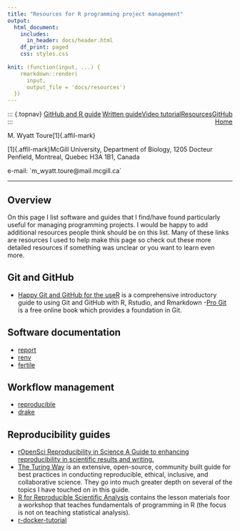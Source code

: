 ```yaml
---
title: "Resources for R programming project management"
output:
  html_document:
    includes:
      in_header: docs/header.html
    df_print: paged
    css: styles.css
    
knit: (function(input, ...) {
    rmarkdown::render(
      input,
      output_file = 'docs/resources')
  })
---
```


::: {.topnav}
<a href="index.html">GitHub and R guide</a> <a href="https://github.com/wyatt-toure/github-and-R-starter-guide" style = "float: right;"><i class="fab fa-github"></i> GitHub </a> <a href="resources.html" class="active" style = "float: right;"><i class="fas fa-toolbox"></i> Resources</a><a href="video-tutorial.html" style = "float: right;"><i class="fas fa-video"></i> Video tutorial</a><a href="written-guide.html" style = "float: right;"><i class="fas fa-book"></i> Written guide</a><a href="index.html" style = "float: right;"><i class="fas fa-home"></i> Home</a>
:::

<p class="author-name">M. Wyatt Toure[1]{.affil-mark}</p><p class="author-affil">[1]{.affil-mark}McGill University, Department of Biology, 1205 Docteur Penfield, Montreal, Quebec H3A 1B1, Canada</p><p>e-mail: `m_wyatt.toure@mail.mcgill.ca`</p>

------------------------------------------------------------------------

## Overview

On this page I list software and guides that I find/have found particularly useful for managing programming projects. I would be happy to add additional resources people think should be on this list. Many of these links are resources I used to help make this page so check out these more detailed resources if something was unclear or you want to learn even more. 

## Git and GitHub

- [Happy Git and GitHub for the useR](https://happygitwithr.com/index.html) is a comprehensive introductory guide to using Git and GitHub with R, Rstudio, and Rmarkdown
-[Pro Git](https://git-scm.com/book/en/v2) is a free online book which provides a foundation in Git.

## Software documentation

- [report](https://easystats.github.io/report/) 
- [renv](https://rstudio.github.io/renv/) 
- [fertile](https://github.com/baumer-lab/fertile) 

## Workflow management 

- [reproducible](https://reproducible.predictiveecology.org/)
- [drake](https://github.com/ropensci/drake)

## Reproducibility guides

- [rOpenSci Reproducibility in Science A Guide to enhancing reproducibility in scientific results and writing.](http://ropensci.github.io/reproducibility-guide/)
- [The Turing Way](https://the-turing-way.netlify.app/welcome) is an extensive, open-source, community built guide for best practices in conducting reproducible, ethical, inclusive, and collaborative science. They go into much greater depth on several of the topics I have touched on in this guide. 
- [R for Reproducible Scientific Analysis](http://swcarpentry.github.io/r-novice-gapminder/) contains the lesson materials foor a workshop that teaches fundamentals of programming in R (the focus is not on teaching statistical analysis). 
- [r-docker-tutorial](http://ropenscilabs.github.io/r-docker-tutorial/)

## 
